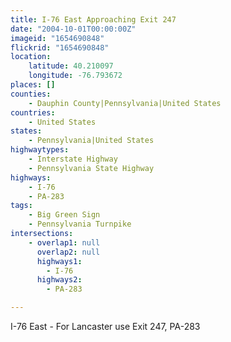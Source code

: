 ```yaml
---
title: I-76 East Approaching Exit 247
date: "2004-10-01T00:00:00Z"
imageid: "1654690848"
flickrid: "1654690848"
location:
    latitude: 40.210097
    longitude: -76.793672
places: []
counties:
    - Dauphin County|Pennsylvania|United States
countries:
    - United States
states:
    - Pennsylvania|United States
highwaytypes:
    - Interstate Highway
    - Pennsylvania State Highway
highways:
    - I-76
    - PA-283
tags:
    - Big Green Sign
    - Pennsylvania Turnpike
intersections:
    - overlap1: null
      overlap2: null
      highways1:
        - I-76
      highways2:
        - PA-283

---
```

I-76 East - For Lancaster use Exit 247, PA-283